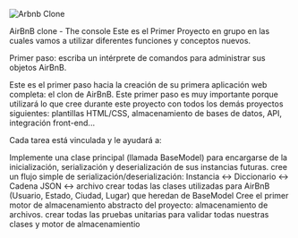 
![Arbnb Clone](https://github.com/jhamilamedina/holbertonschool-AirBnB_clone/assets/134908421/e8575dad-0469-4f9b-a436-897a12cf679b)

AirBnB clone - The console
Este es el Primer Proyecto en grupo en las cuales vamos a utilizar diferentes funciones
y conceptos nuevos.

Primer paso: escriba un intérprete de comandos para administrar sus objetos AirBnB.

Este es el primer paso hacia la creación de su primera aplicación web completa: el clon de AirBnB. Este primer paso es muy importante porque utilizará lo que cree durante este proyecto con todos los demás proyectos siguientes: plantillas HTML/CSS, almacenamiento de bases de datos, API, integración front-end...

Cada tarea está vinculada y le ayudará a:

Implemente una clase principal (llamada BaseModel) para encargarse de la inicialización, serialización y deserialización de sus instancias futuras.
cree un flujo simple de serialización/deserialización: Instancia <-> Diccionario <-> Cadena JSON <-> archivo
crear todas las clases utilizadas para AirBnB (Usuario, Estado, Ciudad, Lugar) que heredan de BaseModel
Cree el primer motor de almacenamiento abstracto del proyecto: almacenamiento de archivos.
crear todas las pruebas unitarias para validar todas nuestras clases y motor de almacenamientio
